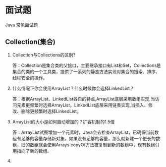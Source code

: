 # 面试题

Java 常见面试题

## Collection(集合)

1. Collection与Collections的区别?

	答：Collection是集合类的父接口，主要继承接口有List和Set，Collections是集合的类的一个工具类，提供了一系列的静态方法实现对集合的搜索、排序、线程安全的操作。

2. 什么情况下你会使用ArrayList？什么时候你会选择LinkedList？

	答：根据ArrayList、LinkedList各自的特点,ArrayList底层采用数组实现,当访问元素更频繁时选择ArrayList。LinkedList底层采用链表实现,当插入、修改、删除更频繁时选择LinkedList。

3. ArrayList的大小是如何自动增加的？扩容机制的1.5倍

	答：ArrayList试图增加一个元素时，Java会去检查ArrayList，已确保当前数组有足够的容量存储新对象。如果没有足够的容量，那么就新建一个更长的数组，旧的数组就会使用Arrays.copyOf方法被复制到新的数组中，现有数组引用指向了新的数组。

4. 



